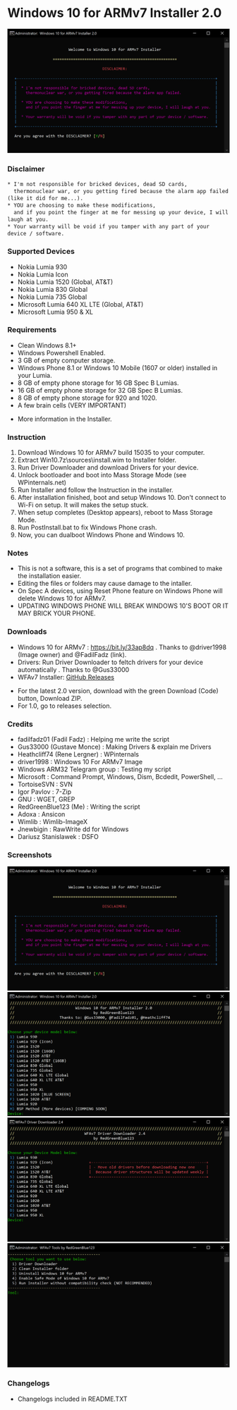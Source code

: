 # Windows 10 for ARMv7 Installer 2.0
![alt text](https://github.com/RedGreenBlue09/Assets/raw/master/WFAv7-1.BMP "WFAv7")
### Disclaimer
    * I'm not responsible for bricked devices, dead SD cards,
      thermonuclear war, or you getting fired because the alarm app failed (like it did for me...).
    * YOU are choosing to make these modifications,
      and if you point the finger at me for messing up your device, I will laugh at you.
    * Your warranty will be void if you tamper with any part of your device / software.
### Supported Devices
  - Nokia Lumia 930
  - Nokia Lumia Icon
  - Nokia Lumia 1520 (Global, AT&T)
  - Nokia Lumia 830 Global
  - Nokia Lumia 735 Global
  - Microsoft Lumia 640 XL LTE (Global, AT&T)
  - Microsoft Lumia 950 & XL
### Requirements
  - Clean Windows 8.1+
  - Windows Powershell Enabled.
  - 3 GB of empty computer storage.
  - Windows Phone 8.1 or Windows 10 Mobile (1607 or older) installed in your Lumia.
  - 8 GB of empty phone storage for 16 GB Spec B Lumias.
  - 16 GB of empty phone storage for 32 GB Spec B Lumias.
  - 8 GB of empty phone storage for 920 and 1020.
  - A few brain cells (VERY IMPORTANT)
  * More information in the Installer.
### Instruction
  1. Download Windows 10 for ARMv7 build 15035 to your computer.
  2. Extract Win10.7z\sources\install.wim  to  Installer folder.
  3. Run Driver Downloader and download Drivers for your device.
  4. Unlock bootloader and boot into Mass Storage Mode (see WPinternals.net)
  5. Run Installer and follow the Instruction in the installer.
  6. After installation finished, boot and setup Windows 10.
     Don't connect to Wi-Fi on setup. It will makes the setup stuck.
  7. When setup completes (Desktop appears), reboot to Mass Storage Mode.
  8. Run PostInstall.bat to fix Windows Phone crash.
  9. Now, you can dualboot Windows Phone and Windows 10.
### Notes
  * This is not a software, this is a set of programs that combined to make the installation easier.
  * Editing the files or folders may cause damage to the intaller.
  * On Spec A devices, using Reset Phone feature on Windows Phone will delete Windows 10 for ARMv7.
  * UPDATING WINDOWS PHONE WILL BREAK WINDOWS 10'S BOOT OR IT MAY BRICK YOUR PHONE.
### Downloads
  - Windows 10 for ARMv7  : https://bit.ly/33ap8dq
    . Thanks to @driver1998 (Image owner) and @FadilFadz (link).
  - Drivers: Run Driver Downloader to feltch drivers for your device automatically
    . Thanks to @Gus33000
  - WFAv7 Installer: [GitHub Releases](https://github.com/RedGreenBlue09/WFAv7_Installer/releases)
  * For the latest 2.0 version, download with the green Download (Code) button, Download ZIP.
  * For 1.0, go to releases selection.
### Credits
  - fadilfadz01 (Fadil Fadz)     : Helping me write the script
  - Gus33000 (Gustave Monce)     : Making Drivers & explain me Drivers
  - Heathcliff74 (Rene Lergner)  : WPinternals
  - driver1998                   : Windows 10 For ARMv7 Image
  - Windows ARM32 Telegram group : Testing my script
  - Microsoft                    : Command Prompt, Windows, Dism, Bcdedit, PowerShell, ...
  - TortoiseSVN                  : SVN
  - Igor Pavlov                  : 7-Zip
  - GNU                          : WGET, GREP
  - RedGreenBlue123 (Me)         : Writing the script
  - Adoxa                        : Ansicon
  - Wimlib                       : Wimlib-ImageX
  - Jnewbigin                    : RawWrite dd for Windows
  - Dariusz Stanislawek          : DSFO
### Screenshots
![alt text](https://github.com/RedGreenBlue09/Assets/raw/master/WFAv7-1.BMP "WFAv7-S1")
![alt text](https://github.com/RedGreenBlue09/Assets/raw/master/WFAv7-2.BMP "WFAv7-S2")
![alt text](https://github.com/RedGreenBlue09/Assets/raw/master/WFAv7-3.BMP "WFAv7-DD")
![alt text](https://github.com/RedGreenBlue09/Assets/raw/master/WFAv7-4.BMP "WFAv7-TL")
### Changelogs
  - Changelogs included in README.TXT
